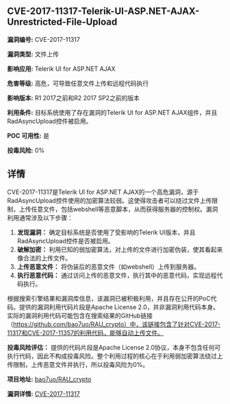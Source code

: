 ## CVE-2017-11317-Telerik-UI-ASP.NET-AJAX-Unrestricted-File-Upload

**漏洞编号:** CVE-2017-11317

**漏洞类型:** 文件上传

**影响应用:** Telerik UI for ASP.NET AJAX

**危害等级:** 高危，可导致任意文件上传和远程代码执行

**影响版本:** R1 2017之前和R2 2017 SP2之前的版本

**利用条件:** 目标系统使用了存在漏洞的Telerik UI for ASP.NET AJAX组件，并且RadAsyncUpload控件被启用。

**POC 可用性:** 是

**投毒风险:** 0%

## 详情

CVE-2017-11317是Telerik UI for ASP.NET AJAX的一个高危漏洞，源于RadAsyncUpload控件使用的加密算法较弱。这使得攻击者可以绕过文件上传限制，上传任意文件，包括webshell等恶意脚本，从而获得服务器的控制权。漏洞利用通常涉及以下步骤：

1.  **发现漏洞：** 确定目标系统是否使用了受影响的Telerik UI版本，并且RadAsyncUpload控件是否被启用。
2.  **破解加密：** 利用已知的弱加密算法，对上传的文件进行加密伪装，使其看起来像合法的上传文件。
3.  **上传恶意文件：** 将伪装后的恶意文件（如webshell）上传到服务器。
4.  **执行恶意代码：** 通过访问上传的恶意文件，执行其中的恶意代码，实现远程代码执行。

根据搜索引擎结果和漏洞库信息，该漏洞已被积极利用，并且存在公开的PoC代码。提供的漏洞利用代码片段是Apache License 2.0，并非漏洞利用代码本身。实际的漏洞利用代码可能包含在搜索结果的GitHub链接（https://github.com/bao7uo/RAU_crypto）中，该链接包含了针对CVE-2017-11317和CVE-2017-11357的利用代码，能够自动上传文件。

**投毒风险评估：**
提供的代码片段是Apache License 2.0协议，本身不包含任何可执行代码，因此不构成投毒风险。整个利用过程的核心在于利用弱加密算法绕过上传限制，上传恶意文件并执行，所以投毒风险为0%。

**项目地址:** [bao7uo/RAU_crypto](https://github.com/bao7uo/RAU_crypto)

**漏洞详情:** [CVE-2017-11317](https://nvd.nist.gov/vuln/detail/CVE-2017-11317)